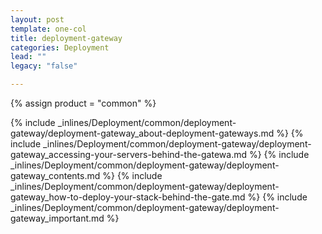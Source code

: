 ```yaml
---
layout: post
template: one-col
title: deployment-gateway
categories: Deployment
lead: ""
legacy: "false"

---
```

{% assign product = "common" %}

{% include _inlines/Deployment/common/deployment-gateway/deployment-gateway_about-deployment-gateways.md %}
{% include _inlines/Deployment/common/deployment-gateway/deployment-gateway_accessing-your-servers-behind-the-gatewa.md %}
{% include _inlines/Deployment/common/deployment-gateway/deployment-gateway_contents.md %}
{% include _inlines/Deployment/common/deployment-gateway/deployment-gateway_how-to-deploy-your-stack-behind-the-gate.md %}
{% include _inlines/Deployment/common/deployment-gateway/deployment-gateway_important.md %}
